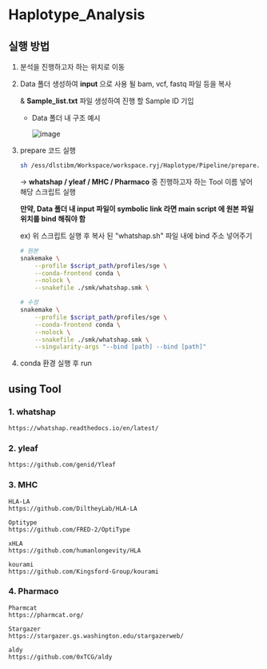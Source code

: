 # Haplotype_Analysis

## 실행 방법

1. 분석을 진행하고자 하는 위치로 이동
2. Data 폴더 생성하여 **input** 으로 사용 될 bam, vcf, fastq 파일 등을 복사 
    
    & **Sample_list.txt** 파일 생성하여 진행 할 Sample ID 기입 
    
    - Data 폴더 내 구조 예시
        
        ![image](https://github.com/Mong-yj/Haplotype_Analysis/assets/86939244/5db4b725-27fc-41af-8693-6c8ebe0a3fea)

        
3. prepare 코드 실행
    
    ```bash
    sh /ess/dlstibm/Workspace/workspace.ryj/Haplotype/Pipeline/prepare.sh [ whatshap / yleaf / MHC / Pharmaco ] 
    ```
    
    → **whatshap / yleaf / MHC / Pharmaco** 중 진행하고자 하는 Tool 이름 넣어 해당 스크립트 실행
    
    **만약, Data 폴더 내 input 파일이 symbolic link 라면 main script 에 원본 파일 위치를 bind 해줘야 함**
    
    ex) 위 스크립트 실행 후 복사 된 "whatshap.sh" 파일 내에 bind 주소 넣어주기
    
    ```bash
    # 원본
    snakemake \
        --profile $script_path/profiles/sge \
        --conda-frontend conda \
        --nolock \
        --snakefile ./smk/whatshap.smk \
    
    # 수정
    snakemake \
        --profile $script_path/profiles/sge \
        --conda-frontend conda \
        --nolock \
        --snakefile ./smk/whatshap.smk \
        --singularity-args "--bind [path] --bind [path]"
    ```
    
4. conda 환경 실행 후 run

##


## using Tool
### 1. whatshap

    https://whatshap.readthedocs.io/en/latest/

### 2. yleaf

    https://github.com/genid/Yleaf

### 3. MHC

    HLA-LA
    https://github.com/DiltheyLab/HLA-LA
    
    Optitype 
    https://github.com/FRED-2/OptiType
    
    xHLA
    https://github.com/humanlongevity/HLA
    
    kourami
    https://github.com/Kingsford-Group/kourami

### 4. Pharmaco

    Pharmcat
    https://pharmcat.org/
    
    Stargazer 
    https://stargazer.gs.washington.edu/stargazerweb/
    
    aldy
    https://github.com/0xTCG/aldy

